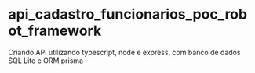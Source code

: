 # api_cadastro_funcionarios_poc_robot_framework
Criando API utilizando typescript, node e express, com banco de dados SQL Lite e ORM prisma
